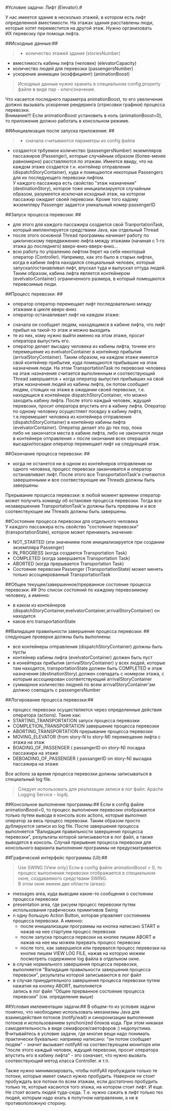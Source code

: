 #Условие задачи: Лифт (Elevator).#
         
У нас имеется здание в несколько этажей, в котором есть лифт
определенной вместимости. На этажах здания расставлены люди,
которые хотят переместится на другой этаж. Нужно организовать   
ИХ перевозку при помощи лифта.    

##Исходные данные:##
> - количество   этажей здания         (storiesNumber)       
- вместимость кабины лифта (человек) (elevatorCapacity)
- количество людей для перевозки     (passengersNumber)  
- ускорение анимации (коэффициент)   (animationBoost)   

> Исходные данные нужно хранить в специальном config.property файле в виде
пар - ключ/значение.      

Что касается последнего параметра animationBoost, то его увеличение
должно вызывать ускорение рендеринга (отрисовки графики) процесса перевозки.   
Внимание!!! Если animationBoost установить в ноль (animationBoost=0), то
приложение  должно работать в консольном режиме.


##Инициализация после запуска приложения: ##
> - cначала считываются параметры  из config файла

- создаются трбуемое количество (passengersNumber) экземпляров пассажиров (Passenger), которые случайным
образом (более-менее равномерно) расставляются по этажам. 
Имеется ввиду, что на каждом этаже создается т.н. контейнер отправления (dispatchStoryContainer), куда и 
помещаются некоторые Passengers для их последующего перевозки лифтом.   
У каждого пассажира есть свойство "этаж назначения" (destinationStory), которое тоже
инициализируется случайным образом, разумеется исключая исходный этаж, на котором 
пассажир ожидает своей перевозки. Кроме того кадому жкземпляру Passenger задается уникальный номер passengerID  
       
      
##Запуск процесса перевозки: ##
- для этого для каждого пассажира создается свой TranportationTask, который имплентируется средствами Java,
как отдельный Thread  
- после этого основной Thread программы начинает работу по циклическому передвижению лифта
между этажами (начиная с 1-го этажа до последнего) вверх-вниз-вверх-вниз...
- всю работу по упралению лифтом берет на себя некоторый оператор (Controller). Например, как это было в старых лифтах,
когда в кабине лифта находился специальный человек, который запускал/останавливал лифт, впускал туда
и выпускал оттуда людей. Таким образом, кабина лифта является контейнером (evelvatorContainer) ограниченного размера,
в который помещаются перевозимые люди. 
  

##Процесс перевозки: ##
- оператор оператор перемещает лифт последовательно между этажами в цикле вверх-вниз
- оператор останавливает лифт на каждом этаже:
+ сначала он сообщает людям, находящимся в кабине лифта, что лифт прибыл на такой-то этаж и можно выходить
+ те из них, кому нужно выйти именно на этом этаже, просит оператора выпустить его.
+ оператор делает высадку человека  из кабины лифта, точнее его перемешение из evelvatorContainer 
в контейнер прибытия (arrivalStoryContainer). Таким образом, на каждом этаже имеется свой контейнер прибытия,
куда помещаются прибывшие на этаж назначения люди. На этом TransportationTask по перевозке 
человека на этаж назначения  считается выполненным и соотвествующий  Thread завершается + когда оператор выпустил прибывших на свой этаж назначения людей из кабины лифта, он потом сообщает людям, стоящих
на этаже в ожидании своей перевозки, т.е. находящися в контейнере dispatchStoryContainer, что можно заходить
кабину лифта. После этого каждый человек, ждущий перевозки, просит оператора впустить его в кабину лифта.
Оператор по одному человеку осущестляет посвдку в кабину лифта, т.е.перемешает человека из контейнера отправления
(dispatchStoryContainer) в контейнер кабины лифта (evelvatorContainer). Оператор делает это до тех пор, пока     
либо не закончатся места в кабине лифта, либо не закончатся люди в контейнере отправления + после окончания всех операций высадки/посадки оператор перемещает лифт на следующий этаж. 

##Окончание процесса перевозки: ##
- когда не останется ни в одном из контейнеров отправления ни одного человека, процесс перевозки заканчиватся
и оператор останавливает лифт. После этого все TransportationTask'и считаются завершенными и все соотвествующие
им Threads должны быть завершены.

Прерывание процесса перевозки: в любой момент времени оператор может получить команду об остановке процесса перевозки.
Тогда все незавершенние TransportationTask'и должны быть прерваны и и все соотвествующие им Threads должны
быть завершены.

##Состояние процесса перевозки для отдельного человека     
У каждого пассажира есть свойство "состояние перевозки" (transportationState), которое может принимать значения:
* NOT_STARTED (эти значением поле инициализируется при создании экземпляра Passenger)
* IN_PROGRESS (когда создается Transportation Task) 
* COMPLETED   (когда завершается Transportation Task) 
* ABORTED     (когда прерывается Transportation Task) 
* Состояние перевозки Passenger (TransportationState) может  менять только ассоциированный TransportationTask 

            
##Общее текущее/завершенное/прерванное состояние процесса перевозки: ##
Это список состояний по каждому перевозимому человеку, а именно:
- в каком из контейнеров (dispatchStoryContainer,evelvatorContainer,arrivalStoryContainer) он находится
- каков его transportationState 

##Валидация правильности завершения процесса перевозки: ##
следующие проверки должны быть выполнены:
- все контейнеры отправления (dispatchStoryContainer) должны быть пусты            
- контейнер кабины лифта (evelvatorContainer) должен быть пуст
- в конейтерах прибытия (arrivalStoryContainer) у всех людей, которые там находятся,
transportationState должен быть COMPLETED и этаж назначения (destinationStory) должен совпадать с
номером этажа, с которым ассоциирован соответствующий arrivalStoryContainer     
- суммарное количество людней по всем  arrivalStoryContainer'ам должно совпадать с passengersNumber

##Логирование процесса перевозки:##
* процесс перевозки осуществляется через определенные действия оператора (actions). Такие как:
* STARTING_TRANSPORTATION                          запуск процесса перевозки                      
* COMPLETION_TRANSPORTATION                        завершение процесса перевозки   
* ABORTING_TRANSPORTATION                          прерывание процесса перевозки
* MOVING_ELEVATOR (from story-N to story-M)        перемещение лифта с этажа на этаж  
* BOADING_OF_PASSENGER ( passangerID on story-N)   посадка пассажира на этаже
* DEBOADING_OF_PASSENGER ( passangerID on story-N) высадка пассажира на этаже

Все actions за время процесса перевозки должны записываться в специальный log file.
> Следует использовать для реализации записи в лог файл:  Apache Logging Service - log4j.   

##Консольное выполнение программы:##
Если в config файле  animationBoost=0, то процесс выполнения перевозки отображается только путем вывода в консоль
всех actions, которые выполнил оператор за весь процесс перевозки. Таким образом просто дублируются записи из log file.
После завершения процесса выполняется  "Валидация правильности завершения процесса перевозки", результаты которой
записываются в лог файл, а также выводятся в консоль.
Случай прерывния процесса перевозки для консольного варианта выполнения программы не предусматривается. 

##Графический интерфейс программы (UI):##
> Use SWING
> [View only]
> Если в config файле  animationBoost > 0, то процесс выполнения перевозки отображается в специальном окне,
создаваемого средствами SWING.   
В этом окне имеем две области (areas):
- messages area, куда выводим какие-то сообщения о состоянии процесса перевозки
- presentation area, где рисуем процесс перевозки путем использования графических примитивов Swing 
- n одну большую Action  Button, которая управляет состоянием процесса перевозки. А именно: 
	+ после инициализации программы на кнопка написано START и нажав на нее стартуем процесс перевозки  
	+ после запуска процесса первозки на кнопке пишем ABORT и нажав на нее мы можем прервать процесс перевозки
	+ после того, как завершился  или прервался процесс перевозки на кнопке пишем VIEW LOG FILE, нажав на которую 
можем посмотреть содержимое log файла в отдельном окне. 
- в случае нормального завершения процесса перевозки, выполняется  "Валидация правильности завершения процесса перевозки",
результаты которой записываются в лог файл    
- в случае принудительного завершения процесса перевозки путем нажатия на кнопку ABORT, выполняется  
запись в лог файл "Общее прерванное состояние процесса перевозки" (см. определение выше) 
  

              
##Условия имлементации задачи:##
B общем-то из условия задачи понятно, что необходимо использовать механизмы Java для взаимодействия потоков (notify/wait) 
и синхронизации выполенния потоков и использованием synchonized  блоков кода. При этом никакая самодеятельность в виде семафоров/светофоров :)
недопустима. Вчитывайтесь в условие задачи, где многие вещи надо понимать практически  буквально:
например написано: "он потом сообщает людям" - значит вызывает notifyAll на соотвествующем мониторе 
или   "после этого каждый человек, ждущий перевозки, просит оператора впустить его в кабину лифта" - это означает, что нужно вызвать соотвествующий метод
класса Controller.
и т.п.


Также нужно минимизировать, чтобы notifyAll пробуждали только те потоки, которые имеет смысл нужно пробудить. Наверное не стоит пробуждать все потоки по всем
этажам, если достаточно пробудить только те, которые касаются того этажа, на котором стоит лифт. И еще. Не стоит возить людей туда-сюда. Т.е. нужно сажать 
в лифт только тех людей, которым надо ехать в попутном направлении, а не в противоположную сторону.         
